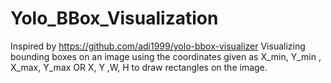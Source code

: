 # Yolo_BBox_Visualization
Inspired by https://github.com/adi1999/yolo-bbox-visualizer
Visualizing bounding boxes on an image using the coordinates given as X_min, Y_min , X_max, Y_max OR X, Y ,W, H to draw rectangles on the image.
